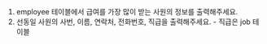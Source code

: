 1. employee 테이블에서 급여를 가장 많이 받는 사원의 정보를 출력해주세요.
2. 선동일 사원의 사번, 이름, 연락처, 전화번호, 직급을 출력해주세요. - 직급은 job 테이블